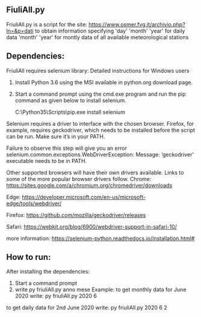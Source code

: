 ## FiuliAll.py
FriuliAll.py is a script for the site: https://www.osmer.fvg.it/archivio.php?ln=&p=dati
to obtain information specifying 'day' 'month' 'year' for daily data
'month' 'year' for montly data of all available meteorological stations 

## Dependencies:
FriuliAll requires selenium library:
Detailed instructions for Windows users

1.  Install Python 3.6 using the MSI available in python.org download page.

2.  Start a command prompt using the cmd.exe program and run the pip command as given below to install selenium.

    C:\Python35\Scripts\pip.exe install selenium

Selenium requires a driver to interface with the chosen browser. 
Firefox, for example, requires geckodriver, which needs to be installed before the script can be run. 
Make sure it’s in your PATH.

Failure to observe this step will give you an error selenium.common.exceptions.WebDriverException: Message: ‘geckodriver’ executable needs to be in PATH.

Other supported browsers will have their own drivers available. 
Links to some of the more popular browser drivers follow.
Chrome:     https://sites.google.com/a/chromium.org/chromedriver/downloads

Edge: 	https://developer.microsoft.com/en-us/microsoft-edge/tools/webdriver/

Firefox: 	https://github.com/mozilla/geckodriver/releases

Safari: 	https://webkit.org/blog/6900/webdriver-support-in-safari-10/

more information: https://selenium-python.readthedocs.io/installation.html#


## How to run:
After installing the dependencies:
1.  Start a command prompt
2.  write py friuliAll.py anno mese 
Example:
 to get monthly data for June 2020 write: 
 py friuliAll.py 2020 6

to get daily data for 2nd June 2020 write: 
py friuliAll.py 2020 6 2